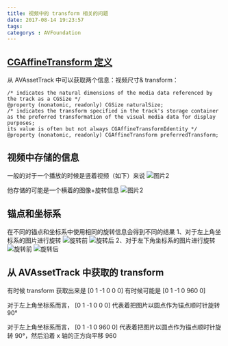 ```yaml
---
title: 视频中的 transform 相关的问题
date: 2017-08-14 19:23:57
tags:
categorys : AVFoundation
---
```


[CGAffineTransform 定义](https://developer.apple.com/documentation/coregraphics/cgaffinetransform)
---

从 AVAssetTrack 中可以获取两个信息：视频尺寸& transform：

	/* indicates the natural dimensions of the media data referenced by the track as a CGSize */
	@property (nonatomic, readonly) CGSize naturalSize;
	/* indicates the transform specified in the track's storage container as the preferred transformation of the visual media data for display purposes;
	its value is often but not always CGAffineTransformIdentity */
	@property (nonatomic, readonly) CGAffineTransform preferredTransform;

## 视频中存储的信息

一般的对于一个播放的时候是竖着视频（如下）来说
![图片2](http://wx1.sinaimg.cn/large/6b5f103fgy1fijh9l4lwmj20bi0icadg.jpg)

他存储的可能是一个横着的图像+旋转信息
![图片2](http://wx1.sinaimg.cn/large/6b5f103fgy1fijh9oq835j20ic0bijvv.jpg)

<!-- more --> 

## 锚点和坐标系
在不同的锚点和坐标系中使用相同的旋转信息会得到不同的结果
1、对于左上角坐标系的图片进行旋转
![旋转前](http://wx2.sinaimg.cn/large/6b5f103fgy1fijh85hxvoj20f90d5q4z.jpg)
![旋转后](http://wx4.sinaimg.cn/large/6b5f103fgy1fijh88971yj20k40bcabq.jpg)
2、对于左下角坐标系的图片进行旋转
![旋转前](http://wx4.sinaimg.cn/large/6b5f103fgy1fijh8an5s6j20g80bimz8.jpg)
![旋转后](http://wx1.sinaimg.cn/large/6b5f103fgy1fijh8doznoj20f00ghmz4.jpg)

## 从 AVAssetTrack 中获取的 transform 
有时候 transform 获取出来是 [0 1 -1 0 0 0] 有时候可能是 [0 1 -1 0 960 0]

对于左上角坐标系而言， [0 1 -1 0 0 0]  代表着把图片以圆点作为锚点顺时针旋转 90°

对于左上角坐标系而言， [0 1 -1 0 960 0]  代表着把图片以圆点作为锚点顺时针旋转 90°，然后沿着 x 轴的正方向平移 960